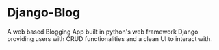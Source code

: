 # Django-Blog
A web based Blogging App built in python's web framework Django providing users with CRUD functionalities and a clean UI to interact with.
